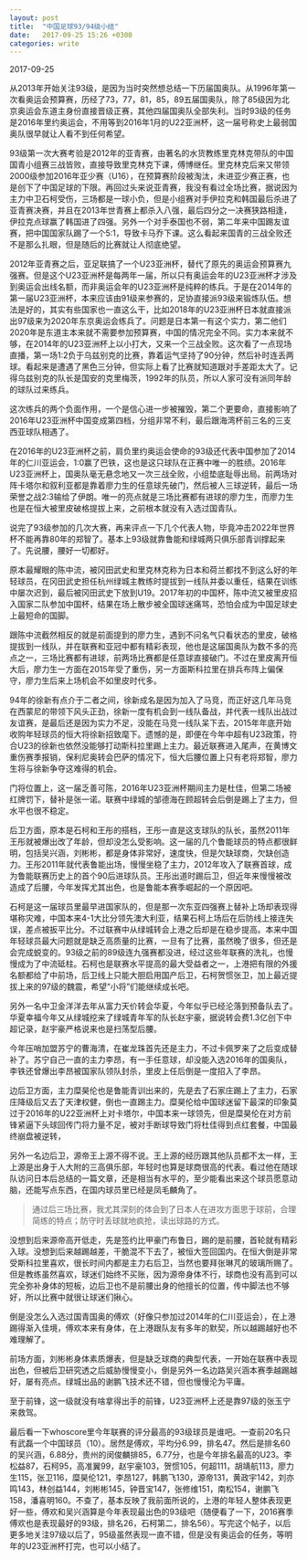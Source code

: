 ```yaml
---
layout: post
title:  "中国足球93/94级小结"
date:   2017-09-25 15:26 +0300
categories: write
---
```


2017-09-25

从2013年开始关注93级，是因为当时突然想总结一下历届国奥队。从1996年第一次看奥运会预算赛，历经了73，77，81，85，89五届国奥队，除了85级因为北京奥运会东道主身份直接晋级正赛，其他四届国奥队全部失利。当时93级的任务是2016年里约奥运会，不用等到2016年1月的U22亚洲杯，这一届号称史上最弱国奥队很早就让人看不到任何希望。

93级第一次大赛考验是2012年的亚青赛，由著名的水货教练里克林克带队的中国国青小组赛三战皆败，直接导致里克林克下课，傅博继任。里克林克后来又带领2000级参加2016年亚少赛（U16），在预算赛阶段被淘汰，未进亚少赛正赛，也是创下了中国足球的下限。再回过头来说亚青赛，我没有看过全场比赛，据说因为主力中卫石柯受伤，三场都是一球小负，但是小组赛对手伊拉克和韩国最后杀进了亚青赛决赛，并且在2013年世青赛上都杀入八强，最后四分之一决赛狭路相逢，伊拉克点球赢了韩国进了四强。另外一个对手泰国也不弱，第二年来中国踢友谊赛，把中国国家队踢了一个5:1，导致卡马乔下课。这么看起来国青的三战全败还不是那么扎眼，但是随后的比赛就让人彻底绝望。

2012年亚青赛之后，亚足联搞了一个U23亚洲杯，替代了原先的奥运会预算赛九强赛。但是这个U23亚洲杯是每两年一届，所以只有奥运会年的U23亚洲杯才涉及到奥运会出线名额，而非奥运会年的U23亚洲杯是纯粹的练兵。于是在2014年的第一届U23亚洲杯，本来应该由91级来参赛的，足协直接派93级来锻炼队伍。想法是好的，其实有些国家也一直这么干，比如2018年的U23亚洲杯日本就直接派出97级来为2020年东京奥运会练兵了。问题是日本第一有这个实力，第二他们2020年是东道主本来就不需要参加预算赛，中国的情况完全不同。实力本来就不够，在2014年的U23亚洲杯上以小打大，又来一个三战全败。这次看了一点现场直播，第一场1:2负于乌兹别克的比赛，靠着运气坚持了90分钟，然后补时连丢两球。看起来是遭遇了黑色三分钟，但实际上看了比赛就知道跟对手差距太大了。记得乌兹别克的队长是国安的克里梅茨，1992年的队员，所以人家可没有派同年龄的球队过来练兵。

这次练兵的两个负面作用，一个是信心进一步被摧毁，第二个更要命，直接影响了2016年U23亚洲杯中国变成第四档，分组非常不利，最后跟海湾杯前三名的三支西亚球队相遇了。

在2016年的U23亚洲杯之前，肩负里约奥运会使命的93级还代表中国参加了2014年的仁川亚运会，1:0赢了巴铁，这也是这只球队在正赛中唯一的胜绩。2016年U23亚洲杯上，国奥队毫无悬念地又一次三战全败，小组垫底耻辱出局。前两场对阵卡塔尔和叙利亚都是靠着廖力生的任意球先破门，然后被人三球逆转，最后一场荣誉之战2:3输给了伊朗。唯一的亮点就是三场比赛都有进球的廖力生，而廖力生也是在恒大被里皮破格提拔上来，之前根本就没有入选过国青队。

说完了93级参加的几次大赛，再来评点一下几个代表人物，毕竟冲击2022年世界杯不能再靠80年的郑智了。基本上93级就靠鲁能和绿城两只俱乐部青训撑起来了。先说腰，腰好一切都好。

原本最耀眼的陈中流，被冈田武史和里克林克称为日本和荷兰都找不到这么好的年轻球员，在冈田武史担任杭州绿城主教练时提拔到一线队并委以重任，结果在训练中屡次迟到，最后被冈田武史下放到U19。2017年初的中国杯，陈中流又被里皮招入国家二队参加中国杯，结果在场上散步被全国球迷痛骂，恐怕会成为中国足球史上最短命的国脚。

跟陈中流截然相反的就是前面提到的廖力生，遇到不问名气只看状态的里皮，破格提拔到一线队，并在联赛和亚冠中都有精彩表现，他也是这届国奥队为数不多的亮点之一，三场比赛都有进球，前两场比赛都是任意球直接破门。不过在里皮离开恒大后，廖力生一方面在2015年受了重伤，另一方面斯科拉里在排兵布阵上偏保守，廖力生后来上场机会不如里皮时代多。

94年的徐新有点介于二者之间，徐新成名是因为加入了马竞，而正好这几年马竞在西蒙尼的带领下风头正劲，徐新一度有机会到一线队备战，并代表一线队出战过友谊赛，是最后还是因为实力不足，没能在马竞一线队呆下去，2015年年底开始收购年轻球员的恒大将徐新招致麾下。遗憾的是，即便在今年中超有U23政策，符合U23的徐新也依然没能够打动斯科拉里踢上主力。最近联赛进入尾声，在黄博文重伤赛季报销，保利尼奥转会巴萨的情况下，恒大后腰位置上只有老将郑智，廖力生将与徐新争夺这难得的机会。

门将位置上，这一届乏善可陈，2016年U23亚洲杯期间主力是杜佳，但第二场被红牌罚下，替补是张一诺。联赛中绿城的邹德海在顾超转会后倒是踢上了主力，但水平也很不稳定。

后卫方面，原本是石柯和王彤的搭档，王彤一直是这支球队的队长，虽然2011年王彤就被爆出改了年龄，但却没怎么受影响。这一届的几个鲁能球员的特点都很鲜明，包括吴兴涵，刘彬彬，都是身体非常好，速度快，但是欠缺球商，欠缺创造力。王彤2011年就代表鲁能出场，慢慢坐稳了主力，2012年攻入了联赛首球，成为鲁能联赛历史上的首个90后进球队员。王彤出道时踢后卫，但近年来慢慢被改造成了后腰，今年发挥尤其出色，也是鲁能本赛季崛起的一个原因吧。

石柯是这一届球员里最早进国家队的，但是那一次东亚四强赛上替补上场却表现得堪称灾难，中国本来4-1大比分领先澳大利亚，结果石柯上场后在后防线上接连失误，差点被扳平比分。不过联赛中从绿城转会上港之后却是在稳步提高。本来中国年轻球员最大问题就是缺乏高质量的比赛，一旦有了比赛，虽然晚了很多，但还是会完成蜕变的。93级之前的89级连九强赛都没进，经过这些年联赛的洗礼，也慢慢成为了中流砥柱。石柯也是联赛水平提高的最大受益者之一，上港把有限的外援名额都给了中前场，后卫线上只能大胆启用国产后卫，石柯贺惯张卫，加上最近提拔上来的97级的魏震，希望“小将”们能继续成长吧。

另外一名中卫金洋洋去年从富力天价转会华夏，今年似乎已经沦落到预备队去了。华夏幸福今年又从绿城挖来了绿城青年军的队长赵宇豪，据说转会费1.3亿创下中超记录，赵宇豪严格说来也是扫荡型后腰。

今年压哨加盟苏宁的曹海清，在崔龙珠首先还是主力，不过卡佩罗来了之后变成替补了。苏宁自己一直的主力李昂，有一手任意球，却没能入选2016年的国奥队，李铁还曾爆出李昂被国家队领队封杀，里皮上任后倒是一度招入了李昂。

边后卫方面，主力糜昊伦也是鲁能青训出来的，先是去了石家庄踢上了主力，石家庄降级后又去了天津权健，倒也一直踢主力。糜昊伦给中国球迷留下最深的印象莫过于2016年的U22亚洲杯上对卡塔尔，中国本来一球领先，但是糜昊伦在对方前锋紧逼下头球回传门将力量不足，被对手断球导致门将杜佳得到点红套餐，中国最终崩盘被逆转，

另外一名边后卫，源帝王上源不得不说。王上源的经历跟其他队员都不太一样，王上源是出身于人大附的三高俱乐部，年轻时也算是球商很高的代表。看过他在随球队访问日本后总结的一篇文章，还是相当有水平的，至少能看出来这个球员愿意动脑，还能写点东西，在国内球员里已经是凤毛麟角了。

>通过后三场比赛，我尤其深刻的体会到了日本人在进攻方面思于球前，合理简练的特点；防守时丢球就地疯抢，读出球路的方式。

没想到后来源帝高开低走，先是签约比甲豪门布鲁日，踢的是前腰，首轮就有精彩入球。没想到后来越踢越差，干脆混不下去了，被恒大签回国内。在恒大倒是非常受斯科拉里喜欢，很长时间内都是主力右后卫，当然也要拜张琳芃的玻璃所赐了。但是教练虽然喜欢，球迷们始终不买账，因为源帝身体不行，球商也没有高到可以完全弥补身体的短板，边后卫也不是前腰出身的他擅长的位置，传中脚法也不够好，所以比赛中就很让球迷们揪心。

倒是没怎么入选过国青国奥的傅欢（好像只参加过2014年的仁川亚运会），在上港踢得渐入佳境，傅欢本来有身体，在上港跟队友有多年的默契，所以越踢越好也不难理解了。

前场方面，刘彬彬身体素质爆表，但是缺乏球商的典型代表，一开始在联赛中表现出色，但被后卫研究透之后威胁慢慢变小，倒是另外一名边路吴兴涵本赛季越踢越好，屡有亮点。绿城出品的谢鹏飞技术还不错，但也慢慢沦为平庸。

至于前锋，这一级就没有啥拿得出手的前锋，U23亚洲杯上还是靠97级的张玉宁来救驾。

最后看一下whoscore里今年联赛的评分最高的93级球员是谁吧。一查前20名只有武磊一个中国球员（10）。居然是傅欢，平均分6.99，排名47。然后是排名60的吴兴涵，6.88分，贵州的闵俊麟排85，6.77分，也是今年排名最高的U23。李松益87，石柯95，高准翼99，赵宇豪103，贺惯105，何超111，胡靖航113，廖力生115，张卫116，糜昊伦121，李昂127，韩鹏飞130，源帝131，黄政宇142，刘亦鸣143，林创益144，刘彬彬145，钟晋宝147，张修维151，南松154，谢鹏飞158，潘喜明160。不查了，基本反映了我前面所说的，上港的年轻人整体表现更好一些，傅欢和吴兴涵算是今年表现最出色的93级吧（随便看了一下，2016赛季傅欢也是表现最好的93级，排名26，石柯第二，排名56）。写完这个帖子，以后更多地关注97级以后了，95级虽然表现一直不错，但是没有奥运会的任务，等明年的U23亚洲杯打完，也可以小结了。

<!--end-->
